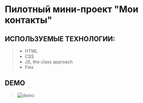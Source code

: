 # Пилотный мини-проект "Мои контакты"

## ИСПОЛЬЗУЕМЫЕ ТЕХНОЛОГИИ:
> + HTML
> + CSS
> + JS, the class approach
> + Flex

## DEMO
> ![demo](https://github.com/olymuzyka-intensive/MY-CONTACTS/assets/137098489/ca51bd5a-1714-448c-9eec-4b3ed519c862)

